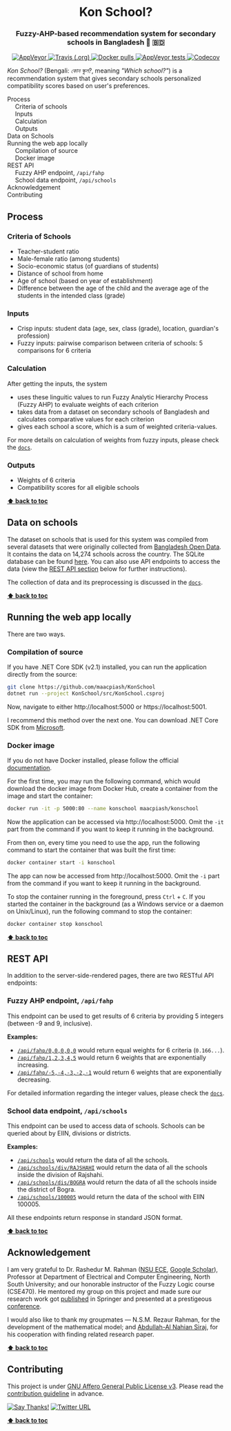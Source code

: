 <h1 align="center">Kon School?</h1>
<h3 align="center">Fuzzy-AHP-based recommendation system for secondary schools in Bangladesh 🏫 🇧🇩</h3>

<p align="center">
  <a href="https://ci.appveyor.com/project/maacpiash/konschool">
    <img src="https://img.shields.io/appveyor/ci/maacpiash/KonSchool?label=Windows&logo=appveyor&style=flat-square" alt="AppVeyor">
  </a>
  <a href="https://travis-ci.org/maacpiash/KonSchool">
    <img src="https://img.shields.io/travis/maacpiash/KonSchool?label=macOS%2FUbuntu&logo=travis&style=flat-square" alt="Travis (.org)">
  </a>
  <a href="https://hub.docker.com/r/maacpiash/konschool">
    <img src="https://img.shields.io/docker/pulls/maacpiash/konschool.svg?logo=docker&style=flat-square" alt="Docker pulls">
  </a>
  <a href="https://ci.appveyor.com/project/maacpiash/konschool">
    <img src="https://img.shields.io/appveyor/tests/maacpiash/KonSchool.svg?logo=appveyor&style=flat-square" alt="AppVeyor tests">
  </a>
  <a href="https://codecov.io/gh/maacpiash/KonSchool">
    <img src="https://img.shields.io/codecov/c/gh/maacpiash/KonSchool.svg?logo=codecov&style=flat-square"
    alt="Codecov">
  </a>
</p>

*Kon School?* (Bengali: *কোন স্কুল?*, meaning *"Which school?"*) is a recommendation system that gives secondary schools personalized compatibility scores based on user's preferences.

<div id="toc">

- [Process](#Process)
  - [Criteria of schools](#Criteria-of-schools)
  - [Inputs](#Inputs)
  - [Calculation](#Calculation)
  - [Outputs](#Outputs)
- [Data on Schools](#Data-on-schools)
- [Running the web app locally](#Running-the-web-app-locally)
  - [Compilation of source](#Compilation-of-source)
  - [Docker image](#Docker-image)
- [REST API](#REST-API)
  - [Fuzzy AHP endpoint, `/api/fahp`](#Fuzzy-AHP-endpoint-apifahp)
  - [School data endpoint, `/api/schools`](#School-data-endpoint-apischools)
- [Acknowledgement](#Acknowledgement)
- [Contributing](#Contributing)

</div>

## Process

### Criteria of Schools

- Teacher-student ratio
- Male-female ratio (among students)
- Socio-economic status (of guardians of students)
- Distance of school from home
- Age of school (based on year of establishment)
- Difference between the age of the child and the average age of the students in the intended class (grade)

### Inputs

- Crisp inputs: student data (age, sex, class (grade), location, guardian's profession)
- Fuzzy inputs: pairwise comparison between criteria of schools: 5 comparisons for 6 criteria

### Calculation

After getting the inputs, the system

- uses these linguitic values to run Fuzzy Analytic Hierarchy Process (Fuzzy AHP) to evaluate weights of each criterion
- takes data from a dataset on secondary schools of Bangladesh and calculates comparative values for each criterion
- gives each school a score, which is a sum of weighted criteria-values.

For more details on calculation of weights from fuzzy inputs, please check the [`docs`](https://github.com/maacpiash/KonSchool/tree/master/docs).

### Outputs

- Weights of 6 criteria
- Compatibility scores for all eligible schools

**[⬆ back to toc](#toc)**

## Data on schools

The dataset on schools that is used for this system was compiled from several datasets that were originally collected from [Bangladesh Open Data](http://data.gov.bd/dataset). It contains the data on 14,274 schools across the country. The SQLite database can be found [here](https://drive.google.com/open?id=1_MZnVRHl0ZLHEMab7lBhpUvuS3yaLoPZ). You can also use API endpoints to access the data (view the [REST API section](#REST-API) below for further instructions).

The collection of data and its preprocessing is discussed in the [`docs`](https://github.com/maacpiash/KonSchool/tree/master/docs).

**[⬆ back to toc](#toc)**

## Running the web app locally

There are two ways.

### Compilation of source

If you have .NET Core SDK (v2.1) installed, you can run the application directly from the source:

```bash
git clone https://github.com/maacpiash/KonSchool
dotnet run --project KonSchool/src/KonSchool.csproj
```

Now, navigate to either http://localhost:5000 or https://localhost:5001.

I recommend this method over the next one. You can download .NET Core SDK from [Microsoft](https://dotnet.microsoft.com/download/dotnet-core/2.1).

### Docker image

If you do not have Docker installed, please follow the official [documentation](https://docs.docker.com/install/).

For the first time, you may run the following command, which would download the docker image from Docker Hub, create a container from the image and start the container:

```bash
docker run -it -p 5000:80 --name konschool maacpiash/konschool
```

Now the application can be accessed via http://localhost:5000. Omit the `-it` part from the command if you want to keep it running in the background.

From then on, every time you need to use the app, run the following command to start the container that was built the first time:

```bash
docker container start -i konschool
```

The app can now be accessed from http://localhost:5000. Omit the `-i` part from the command if you want to keep it running in the background.

To stop the container running in the foreground, press `Ctrl` + `C`. If you started the container in the background (as a Windows service or a daemon on Unix/Linux), run the following command to stop the container:

```bash
docker container stop konschool
```

**[⬆ back to toc](#toc)**

## REST API

In addition to the server-side-rendered pages, there are two RESTful API endpoints:

### Fuzzy AHP endpoint, `/api/fahp`

This endpoint can be used to get results of 6 criteria by providing 5 integers (between -9 and 9, inclusive).

**Examples:**

- [`/api/fahp/0,0,0,0,0`](https://konschool.azurewebsites.net/api/fahp/0,0,0,0,0) would return equal weights for 6 criteria (`0.166...`).
- [`/api/fahp/1,2,3,4,5`](https://konschool.azurewebsites.net/api/fahp/1,2,3,4,5) would return 6 weights that are exponentially increasing.
- [`/api/fahp/-5,-4,-3,-2,-1`](https://konschool.azurewebsites.net/api/fahp/-5,-4,-3,-2,-1) would return 6 weights that are exponentially decreasing.

For detailed information regarding the integer values, please check the [`docs`](https://github.com/maacpiash/KonSchool/tree/master/src).

### School data endpoint, `/api/schools`

This endpoint can be used to access data of schools. Schools can be queried about by EIIN, divisions or districts.

**Examples:**

- [`/api/schools`](https://konschool.azurewebsites.net/api/schools) would return the data of all the schools.
- [`/api/schools/div/RAJSHAHI`](https://konschool.azurewebsites.net/api/schools/div/RAJSHAHI) would return the data of all the schools inside the division of Rajshahi.
- [`/api/schools/dis/BOGRA`](https://konschool.azurewebsites.net/api/schools/dis/BOGRA) would return the data of all the schools inside the district of Bogra.
- [`/api/schools/100005`](https://konschool.azurewebsites.net/api/schools/100005) would return the data of the school with EIIN 100005.

All these endpoints return response in standard JSON format.

**[⬆ back to toc](#toc)**

## Acknowledgement

I am very grateful to Dr. Rashedur M. Rahman ([NSU ECE](http://ece.northsouth.edu/people/rashedur-rahman/), [Google Scholar](https://scholar.google.ca/citations?user=L9S6rlUAAAAJ)), Professor at Department of Electrical and Computer Engineering, North South University; and our honorable instructor of the Fuzzy Logic course (CSE470). He mentored my group on this project and made sure our research work got [published](https://link.springer.com/chapter/10.1007/978-3-319-98678-4_29) in Springer and presented at a prestigeous [conference](https://missi.pwr.edu.pl/2018/).

I would also like to thank my groupmates — N.S.M. Rezaur Rahman, for the development of the mathematical model; and [Abdullah-Al Nahian Siraj](https://github.com/Nahian-Siraj), for his cooperation with finding related research paper.

**[⬆ back to toc](#toc)**

## Contributing

This project is under [GNU Affero General Public License v3](https://github.com/maacpiash/KonSchool/blob/master/LICENSE.md). Please read the [contribution guideline](https://github.com/maacpiash/KonSchool/blob/master/CONTRIBUTING.md) in advance.

[![Say Thanks!](https://img.shields.io/badge/Say%20Thanks-!-1EAEDB.svg?style=flat-square)](https://saythanks.io/to/maacpiash)
[![Twitter URL](https://img.shields.io/twitter/url/https/github.com/maacpiash/KonSchool?style=social)](https://twitter.com/intent/tweet?url=https%3A//konschool.azurewebsites.net)

**[⬆ back to toc](#toc)**


